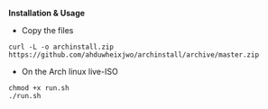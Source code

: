**Installation & Usage**
- Copy the files
```
curl -L -o archinstall.zip https://github.com/ahduwheixjwo/archinstall/archive/master.zip
```
- On the Arch linux live-ISO
```
chmod +x run.sh
./run.sh
```
